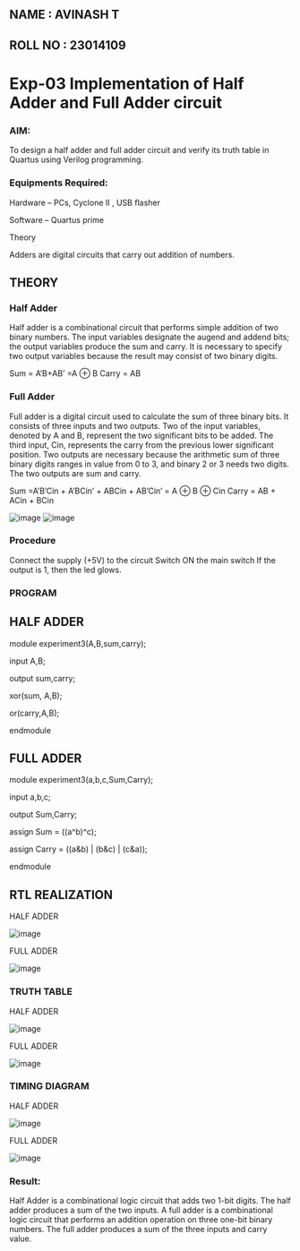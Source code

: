## NAME : AVINASH T
## ROLL NO : 23014109 


# Exp-03 Implementation of Half Adder and Full Adder circuit

### AIM:
To design a half adder and full adder circuit and verify its truth table in Quartus using Verilog programming.

### Equipments Required:
Hardware – PCs, Cyclone II , USB flasher

Software – Quartus prime

Theory

Adders are digital circuits that carry out addition of numbers.

## THEORY

### Half Adder
Half adder is a combinational circuit that performs simple addition of two binary numbers. The input variables designate the augend and addend bits; the output variables produce the sum and carry. It is necessary to specify two output variables because the result may consist of two binary digits.

Sum = A’B+AB’ =A ⊕ B Carry = AB

### Full Adder
Full adder is a digital circuit used to calculate the sum of three binary bits. It consists of three inputs and two outputs. Two of the input variables, denoted by A and B, represent the two significant bits to be added. The third input, Cin, represents the carry from the previous lower significant position. Two outputs are necessary because the arithmetic sum of three binary digits ranges in value from 0 to 3, and binary 2 or 3 needs two digits. The two outputs are sum and carry.

Sum =A’B’Cin + A’BCin’ + ABCin + AB’Cin’ = A ⊕ B ⊕ Cin Carry = AB + ACin + BCin

![image](https://user-images.githubusercontent.com/36288975/163552156-a13e5a56-c638-4110-97d9-8896907c8d25.png)
![image](https://user-images.githubusercontent.com/36288975/163552057-b3547877-6d07-45b4-b7e0-bcfebfad9e1d.png)

### Procedure

Connect the supply (+5V) to the circuit
Switch ON the main switch
If the output is 1, then the led glows.

### PROGRAM

 ## HALF ADDER
module experiment3(A,B,sum,carry);

input A,B;

output sum,carry;

xor(sum, A,B);

or(carry,A,B);

endmodule

 ## FULL ADDER
module experiment3(a,b,c,Sum,Carry);

input a,b,c;

output Sum,Carry;

assign Sum = ((a^b)^c);

assign Carry = ((a&b) | (b&c) | (c&a));

endmodule

## RTL REALIZATION

  HALF ADDER
  
 ![image](https://github.com/AVINASH05T/Exp-02-Implementation-of-Half-Adder-and-Full-Adder-circuit/assets/151514286/16d874c8-00e3-48b5-8ce8-326d550f4e69)
 
  FULL ADDER
  
 ![image](https://github.com/AVINASH05T/Exp-02-Implementation-of-Half-Adder-and-Full-Adder-circuit/assets/151514286/904700e6-9641-461a-896b-42e942a59b73)
 

### TRUTH TABLE 

  HALF ADDER
  
 ![image](https://github.com/AVINASH05T/Exp-02-Implementation-of-Half-Adder-and-Full-Adder-circuit/assets/151514286/b509b16a-f8b8-4460-888a-ce026019c597)
 
  FULL ADDER
  
 ![image](https://github.com/AVINASH05T/Exp-02-Implementation-of-Half-Adder-and-Full-Adder-circuit/assets/151514286/a130a41c-de74-4b09-b6c8-c5a258eeb9cb)


### TIMING DIAGRAM

  HALF ADDER
  
 ![image](https://github.com/AVINASH05T/Exp-02-Implementation-of-Half-Adder-and-Full-Adder-circuit/assets/151514286/3bd5f337-1b4e-437d-a680-f6e8f26b68cd)
 
  FULL ADDER
  
 ![image](https://github.com/AVINASH05T/Exp-02-Implementation-of-Half-Adder-and-Full-Adder-circuit/assets/151514286/30361308-c9d6-4852-9bb9-cba500bbcd61)


### Result:

Half Adder is a combinational logic circuit that adds two 1-bit digits. The half adder produces a sum of the two inputs. A full adder is a combinational logic circuit that performs an addition operation on three one-bit binary numbers. The full adder produces a sum of the three inputs and carry value.
